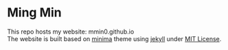 # Ming Min

This repo hosts my website: mmin0.github.io  
The website is built based on [minima](https://jekyll.github.io/minima) theme using [jekyll](https://jekyllrb.com) under [MIT License](https://opensource.org/licenses/MIT).
